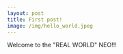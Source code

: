 ```yaml
---
layout: post
title: First post!
image: /img/hello_world.jpeg
---
```

Welcome to the "REAL WORLD" NEO!!!


